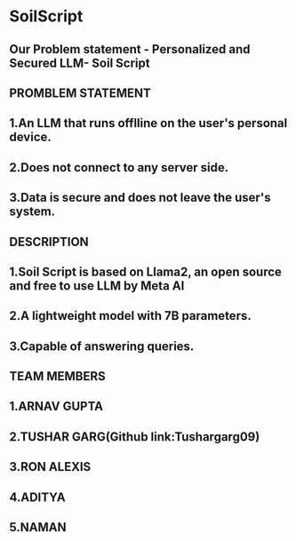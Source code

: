 # SoilScript
## Our Problem statement - Personalized and Secured LLM- Soil Script
## PROMBLEM STATEMENT
## 1.An LLM that runs offlline on the user's personal device.
## 2.Does not connect to any server side.
## 3.Data is secure and does not leave the user's system.
## DESCRIPTION
## 1.Soil Script is based on Llama2, an open source and free to use LLM by Meta AI
## 2.A lightweight model with 7B parameters.
## 3.Capable of answering queries.
## TEAM MEMBERS
## 1.ARNAV GUPTA
## 2.TUSHAR GARG(Github link:Tushargarg09)
## 3.RON ALEXIS
## 4.ADITYA
## 5.NAMAN
